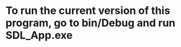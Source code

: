 # To run the current version of this program, go to bin/Debug and run SDL_App.exe                                                                                     
